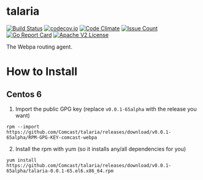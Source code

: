 # talaria

[![Build Status](https://travis-ci.org/Comcast/talaria.svg?branch=master)](https://travis-ci.org/Comcast/talaria) 
[![codecov.io](http://codecov.io/github/Comcast/talaria/coverage.svg?branch=master)](http://codecov.io/github/Comcast/talaria?branch=master)
[![Code Climate](https://codeclimate.com/github/Comcast/talaria/badges/gpa.svg)](https://codeclimate.com/github/Comcast/talaria)
[![Issue Count](https://codeclimate.com/github/Comcast/talaria/badges/issue_count.svg)](https://codeclimate.com/github/Comcast/talaria)
[![Go Report Card](https://goreportcard.com/badge/github.com/Comcast/talaria)](https://goreportcard.com/report/github.com/Comcast/talaria)
[![Apache V2 License](http://img.shields.io/badge/license-Apache%20V2-blue.svg)](https://github.com/Comcast/talaria/blob/master/LICENSE)

The Webpa routing agent.

# How to Install

## Centos 6

1. Import the public GPG key (replace `v0.0.1-65alpha` with the release you want)

```
rpm --import https://github.com/Comcast/talaria/releases/download/v0.0.1-65alpha/RPM-GPG-KEY-comcast-webpa
```

2. Install the rpm with yum (so it installs any/all dependencies for you)

```
yum install https://github.com/Comcast/talaria/releases/download/v0.0.1-65alpha/talaria-0.0.1-65.el6.x86_64.rpm
```
